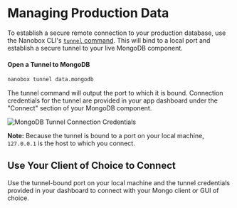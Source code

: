 # Managing Production Data
To establish a secure remote connection to your production database, use the Nanobox CLI's [`tunnel` command](https://docs.nanobox.io/cli/tunnel/). This will bind to a local port and establish a secure tunnel to your live MongoDB component.

#### Open a Tunnel to MongoDB
```bash
nanobox tunnel data.mongodb
```

The tunnel command will output the port to which it is bound. Connection credentials for the tunnel are provided in your app dashboard under the "Connect" section of your MongoDB component.

![MongoDB Tunnel Connection Credentials](/assets/mongodb/tunnel-creds.png)

**Note:** Because the tunnel is bound to a port on your local machine, `127.0.0.1` is the host to which you connect.

## Use Your Client of Choice to Connect
Use the tunnel-bound port on your local machine and the tunnel credentials provided in your dashboard to connect with your Mongo client or GUI of choice. 
